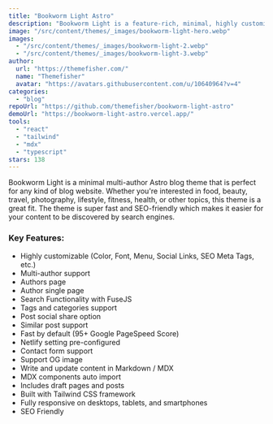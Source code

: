 ```yaml
---
title: "Bookworm Light Astro"
description: "Bookworm Light is a feature-rich, minimal, highly customizable, easy-to-use free Astro blog theme."
image: "/src/content/themes/_images/bookworm-light-hero.webp"
images:
  - "/src/content/themes/_images/bookworm-light-2.webp"
  - "/src/content/themes/_images/bookworm-light-3.webp"
author:
  url: "https://themefisher.com/"
  name: "Themefisher"
  avatar: "https://avatars.githubusercontent.com/u/10640964?v=4"
categories:
  - "blog"
repoUrl: "https://github.com/themefisher/bookworm-light-astro"
demoUrl: "https://bookworm-light-astro.vercel.app/"
tools:
  - "react"
  - "tailwind"
  - "mdx"
  - "typescript"
stars: 138
---
```


<p>
  Bookworm Light is a minimal multi-author Astro blog theme that is perfect for any kind of blog
  website. Whether you're interested in food, beauty, travel, photography, lifestyle, fitness,
  health, or other topics, this theme is a great fit. The theme is super fast and SEO-friendly which
  makes it easier for your content to be discovered by search engines.
</p>
<h3><strong>Key Features:</strong></h3>
<ul>
  <li>Highly customizable (Color, Font, Menu, Social Links, SEO Meta Tags, etc.)</li>
  <li>Multi-author support</li>
  <li>Authors page</li>
  <li>Author single page</li>
  <li>Search Functionality with FuseJS</li>
  <li>Tags and categories support</li>
  <li>Post social share option</li>
  <li>Similar post support</li>
  <li>Fast by default (95+ Google PageSpeed Score)</li>
  <li>Netlify setting pre-configured</li>
  <li>Contact form support</li>
  <li>Support OG image</li>
  <li>Write and update content in Markdown / MDX</li>
  <li>MDX components auto import</li>
  <li>Includes draft pages and posts</li>
  <li>Built with Tailwind CSS framework</li>
  <li>Fully responsive on desktops, tablets, and smartphones</li>
  <li>SEO Friendly</li>
</ul>
